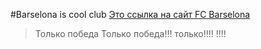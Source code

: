 #Barselona is cool club
[Это ссылка на сайт FC Barselona](https://www.fcbarcelona.com/en/https://www.fcbarcelona.com/en/)
>Только победа
>Только победа!!!
>только!!!!
>!!!!
